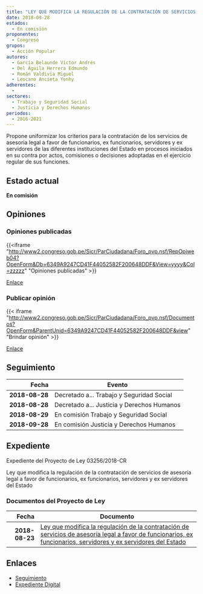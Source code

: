 ```yaml
---
title: "LEY QUE MODIFICA LA REGULACIÓN DE LA CONTRATACIÓN DE SERVICIOS DE ASESORÍA LEGAL A FAVOR DE FUNCIONARIOS, EX FUNCIONARIOS, SERVIDORES Y EX SERVIDORES DEL ESTADO"
date: 2018-09-28
estados: 
  - En comisión
proponentes: 
  - Congreso
grupos: 
  - Acción Popular
autores: 
  - García Belaunde Víctor Andrés
  - Del Águila Herrera Edmundo
  - Román Valdivia Miguel
  - Lescano Ancieta Yonhy
adherentes: 
  - 
sectores: 
  - Trabajo y Seguridad Social
  - Justicia y Derechos Humanos
periodos: 
  - 2016-2021
---
```


Propone uniformizar los criterios para la contratación de los servicios de asesoria legal a favor de funcionarios, ex funcionarios, servidores y ex servidores de las diferentes instituciones del Estado en procesos iniciados en su contra por actos, comisiones o decisiones adoptadas en el ejercicio regular de sus funciones.


## Estado actual

**En comisión**

## Opiniones

### Opiniones publicadas

{{<iframe "http://www2.congreso.gob.pe/Sicr/ParCiudadana/Foro_pvp.nsf/RepOpiweb04?OpenForm&Db=6349A9247CD41F44052582F200648DDF&View=yyyy&Col=zzzzz" "Opiniones publicadas" >}}

[Enlace](http://www2.congreso.gob.pe/Sicr/ParCiudadana/Foro_pvp.nsf/RepOpiweb04?OpenForm&Db=6349A9247CD41F44052582F200648DDF&View=yyyy&Col=zzzzz)
### Publicar opinión

{{< iframe "http://www2.congreso.gob.pe/Sicr/ParCiudadana/Foro_pvp.nsf/Documentos?OpenForm&ParentUnid=6349A9247CD41F44052582F200648DDF&view" "Brindar opinión" >}}

[Enlace](http://www2.congreso.gob.pe/Sicr/ParCiudadana/Foro_pvp.nsf/Documentos?OpenForm&ParentUnid=6349A9247CD41F44052582F200648DDF&view)

## Seguimiento

| Fecha | Evento |
|------:|--------|
| **2018-08-28** | Decretado a... Trabajo y Seguridad Social|
| **2018-08-28** | Decretado a... Justicia y Derechos Humanos|
| **2018-08-29** | En comisión Trabajo y Seguridad Social|
| **2018-09-28** | En comisión Justicia y Derechos Humanos|


## Expediente

Expediente del Proyecto de Ley 03256/2018-CR

Ley que modifica la regulación de la contratación de servicios de asesoría legal a favor de funcionarios, ex funcionarios, servidores y ex servidores del Estado


### Documentos del Proyecto de Ley

| Fecha | Documento |
|------:|--------|
| **2018-08-23** | [Ley que modifica la regulación de la contratación de servicios de asesoría legal a favor de funcionarios, ex funcionarios, servidores y ex servidores del Estado](http://www.leyes.congreso.gob.pe/Documentos/2016_2021/Proyectos_de_Ley_y_de_Resoluciones_Legislativas/PL0324620180823.pdf) |

## Enlaces 

- [Seguimiento](http://www2.congreso.gob.pe/Sicr/TraDocEstProc/CLProLey2016.nsf/f7fff46988ca05b1052578e100829cc7/cff192901e071618052582f20068b001?OpenDocument)
- [Expediente Digital](http://www2.congreso.gob.pe/Sicr/TraDocEstProc/CLProLey2016.nsf/f7fff46988ca05b1052578e100829cc7/cff192901e071618052582f20068b001?OpenDocument&Click=05257FB7005EB655.eb71d0cf91d8294e05256cdf006b5706/$Body/0.1C6C)
